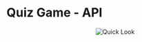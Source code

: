 # Quiz Game - API
<p align="center">
  <img src="https://user-images.githubusercontent.com/80858788/194381771-e167b6ec-8d61-426b-b308-b3d43ddac039.gif" alt="Quick Look">
</p>

